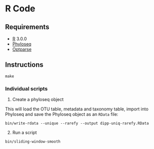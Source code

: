 # R Code

## Requirements

- [R](http://www.r-project.org) 3.0.0
- [Phyloseq](https://github.com/joey711/phyloseq)
- [Optparse](https://github.com/trevorld/optparse)

## Instructions

`make`

### Individual scripts

1. Create a phyloseq object

This will load the OTU table, metadata and taxonomy table, import into 
Phyloseq and save the Phyloseq object as an `RData` file:

```
bin/write-rdata --unique --rarefy --output dipp-uniq-rarefy.RData
```


2. Run a script

```
bin/sliding-window-smooth
```

